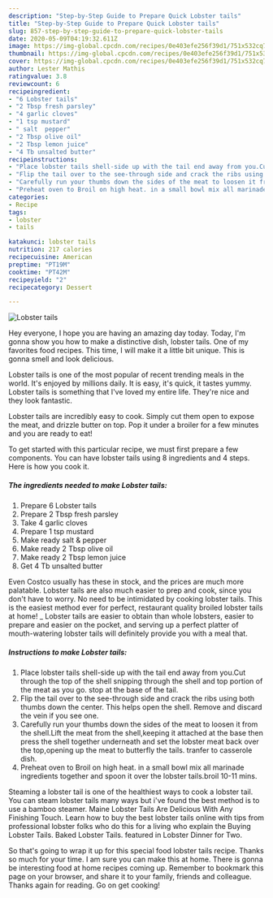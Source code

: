 ```yaml
---
description: "Step-by-Step Guide to Prepare Quick Lobster tails"
title: "Step-by-Step Guide to Prepare Quick Lobster tails"
slug: 857-step-by-step-guide-to-prepare-quick-lobster-tails
date: 2020-05-09T04:19:32.611Z
image: https://img-global.cpcdn.com/recipes/0e403efe256f39d1/751x532cq70/lobster-tails-recipe-main-photo.jpg
thumbnail: https://img-global.cpcdn.com/recipes/0e403efe256f39d1/751x532cq70/lobster-tails-recipe-main-photo.jpg
cover: https://img-global.cpcdn.com/recipes/0e403efe256f39d1/751x532cq70/lobster-tails-recipe-main-photo.jpg
author: Lester Mathis
ratingvalue: 3.8
reviewcount: 6
recipeingredient:
- "6 Lobster tails"
- "2 Tbsp fresh parsley"
- "4 garlic cloves"
- "1 tsp mustard"
- " salt  pepper"
- "2 Tbsp olive oil"
- "2 Tbsp lemon juice"
- "4 Tb unsalted butter"
recipeinstructions:
- "Place lobster tails shell-side up with the tail end away from you.Cut through the top of the shell snipping through the shell and top portion of the meat as you go. stop at the base of the tail."
- "Flip the tail over to the see-through side and crack the ribs using both thumbs down the center. This helps open the shell. Remove and discard the vein if you see one."
- "Carefully run your thumbs down the sides of the meat to loosen it from the shell.Lift the meat from the shell,keeping it attached at the base then press the shell together underneath and set the lobster meat back over the top,opening up the meat to butterfly the tails. tranfer to casserole dish."
- "Preheat oven to Broil on high heat. in a small bowl mix all marinade ingredients together and spoon it over the lobster tails.broil 10-11 mins."
categories:
- Recipe
tags:
- lobster
- tails

katakunci: lobster tails 
nutrition: 217 calories
recipecuisine: American
preptime: "PT19M"
cooktime: "PT42M"
recipeyield: "2"
recipecategory: Dessert

---
```



![Lobster tails](https://img-global.cpcdn.com/recipes/0e403efe256f39d1/751x532cq70/lobster-tails-recipe-main-photo.jpg)

Hey everyone, I hope you are having an amazing day today. Today, I'm gonna show you how to make a distinctive dish, lobster tails. One of my favorites food recipes. This time, I will make it a little bit unique. This is gonna smell and look delicious.

Lobster tails is one of the most popular of recent trending meals in the world. It's enjoyed by millions daily. It is easy, it's quick, it tastes yummy. Lobster tails is something that I've loved my entire life. They're nice and they look fantastic.

Lobster tails are incredibly easy to cook. Simply cut them open to expose the meat, and drizzle butter on top. Pop it under a broiler for a few minutes and you are ready to eat!


To get started with this particular recipe, we must first prepare a few components. You can have lobster tails using 8 ingredients and 4 steps. Here is how you cook it.

<!--inarticleads1-->

##### The ingredients needed to make Lobster tails:

1. Prepare 6 Lobster tails
1. Prepare 2 Tbsp fresh parsley
1. Take 4 garlic cloves
1. Prepare 1 tsp mustard
1. Make ready  salt &amp; pepper
1. Make ready 2 Tbsp olive oil
1. Make ready 2 Tbsp lemon juice
1. Get 4 Tb unsalted butter


Even Costco usually has these in stock, and the prices are much more palatable. Lobster tails are also much easier to prep and cook, since you don&#39;t have to worry. No need to be intimidated by cooking lobster tails. This is the easiest method ever for perfect, restaurant quality broiled lobster tails at home! _ Lobster tails are easier to obtain than whole lobsters, easier to prepare and easier on the pocket, and serving up a perfect platter of mouth-watering lobster tails will definitely provide you with a meal that. 

<!--inarticleads2-->

##### Instructions to make Lobster tails:

1. Place lobster tails shell-side up with the tail end away from you.Cut through the top of the shell snipping through the shell and top portion of the meat as you go. stop at the base of the tail.
1. Flip the tail over to the see-through side and crack the ribs using both thumbs down the center. This helps open the shell. Remove and discard the vein if you see one.
1. Carefully run your thumbs down the sides of the meat to loosen it from the shell.Lift the meat from the shell,keeping it attached at the base then press the shell together underneath and set the lobster meat back over the top,opening up the meat to butterfly the tails. tranfer to casserole dish.
1. Preheat oven to Broil on high heat. in a small bowl mix all marinade ingredients together and spoon it over the lobster tails.broil 10-11 mins.


Steaming a lobster tail is one of the healthiest ways to cook a lobster tail. You can steam lobster tails many ways but i&#39;ve found the best method is to use a bamboo steamer. Maine Lobster Tails Are Delicious With Any Finishing Touch. Learn how to buy the best lobster tails online with tips from professional lobster folks who do this for a living who explain the Buying Lobster Tails. Baked Lobster Tails. featured in Lobster Dinner for Two. 

So that's going to wrap it up for this special food lobster tails recipe. Thanks so much for your time. I am sure you can make this at home. There is gonna be interesting food at home recipes coming up. Remember to bookmark this page on your browser, and share it to your family, friends and colleague. Thanks again for reading. Go on get cooking!
